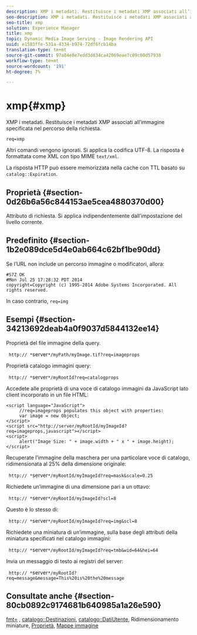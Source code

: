 ```yaml
---
description: XMP i metadati. Restituisce i metadati XMP associati all’immagine specificata nel percorso della richiesta.
seo-description: XMP i metadati. Restituisce i metadati XMP associati all’immagine specificata nel percorso della richiesta.
seo-title: xmp
solution: Experience Manager
title: xmp
topic: Dynamic Media Image Serving - Image Rendering API
uuid: e1583ffe-531a-4334-b974-72df6fcb14ba
translation-type: tm+mt
source-git-commit: 97a84e8e7edd3d834ca42069eae7c09c00d57938
workflow-type: tm+mt
source-wordcount: '191'
ht-degree: 7%

---
```



# xmp{#xmp}

XMP i metadati. Restituisce i metadati XMP associati all’immagine specificata nel percorso della richiesta.

`req=xmp`

Altri comandi vengono ignorati. Si applica la codifica UTF-8. La risposta è formattata come XML con tipo MIME `text/xml`.

La risposta HTTP può essere memorizzata nella cache con TTL basato su `catalog::Expiration`.

## Proprietà {#section-0d26b6a56c844153ae5cea4880370d00}

Attributo di richiesta. Si applica indipendentemente dall’impostazione del livello corrente.

## Predefinito {#section-1b2e089dce5d4e0ab664c62bf1be90dd}

Se l’URL non include un percorso immagine o modificatori, allora:

```
#S7Z OK 
#Mon Jul 25 17:28:32 PDT 2014 
copyright=Copyright (c) 1995-2014 Adobe Systems Incorporated. All rights reserved.
```

In caso contrario, `req=img`

## Esempi {#section-34213692deab4a0f9037d5844132ee14}

Proprietà del file immagine della query.

` http:// *`server`*/myPath/myImage.tif?req=imageprops`

Proprietà catalogo immagini query:

` http:// *`server`*/myRootId?req=catalogprops`

Accedete alle proprietà di una voce di catalogo immagini da JavaScript lato client incorporato in un file HTML:

```
<script language="JavaScript"> 
     //req=imageprops populates this object with properties: 
     var image = new Object; 
</script> 
<script src="http://server/myRootId/myImageId?req=imageprops,javascript"></script> 
<script> 
     alert("Image Size: " + image.width + " x " + image.height); 
</script>
```

Recuperate l’immagine della maschera per una particolare voce di catalogo, ridimensionata al 25% della dimensione originale:

` http:// *`server`*/myRootId/myImageId?req=mask&scale=0.25`

Richiedete un’immagine di una dimensione pari a un ottavo:

` http:// *`server`*/myRootId/myImageId?scl=8`

Questo è lo stesso di:

` http:// *`server`*/myRootId/myImageId?req=img&scl=8`

Richiedete una miniatura di un’immagine, sulla base degli attributi della miniatura specificati nel catalogo immagini:

` http:// *`server`*/myRootId/myImageId?req=tmb&wid=64&hei=64`

Invia un messaggio di testo ai registri del server:

` http:// *`server`*/myRootId?req=message&message=This%20is%20the%20message`

## Consultate anche {#section-80cb0892c9174681b640985a1a26e590}

[fmt=](../../../../../../is-api/http-ref/image-serving-api-ref/c-http-protocol-reference/c-command-reference/r-is-http-fmt.md#reference-cdf10043423b45ba9fe15157fb3ae37a) ,  [catalogo::Destinazioni](/help/aem-is-ir-api/is-api/image-catalog/image-serving-api-ref/c-image-catalog-reference/c-image-svg-data-reference/c-image-data-reference/r-targets-cat.md),  [catalogo::DatiUtente](/help/aem-is-ir-api/is-api/image-catalog/image-serving-api-ref/c-image-catalog-reference/c-image-svg-data-reference/c-image-data-reference/r-userdata-cat.md), Ridimensionamento [ ](../../../../../../is-api/http-ref/image-serving-api-ref/c-http-protocol-reference/c-notes-on-server-behavior/r-thumbnail-scaling.md#reference-0f71817f721d4913b34816758d69b07f)miniature,  [Proprietà](../../../../../../is-api/http-ref/image-serving-api-ref/c-http-protocol-reference/c-response-data/c-properties/c-properties.md#concept-49c609fd6de942cab422ee412353c9d9),  [Mappe immagine](../../../../../../is-api/http-ref/image-serving-api-ref/c-http-protocol-reference/c-syntax-and-features/r-image-maps.md#reference-ff7d1bac2a064104b0c508a81316fdab)
